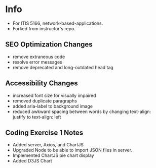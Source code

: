 # Info
- For ITIS 5166, network-based-applications.  
- Forked from instructor's repo.

## SEO Optimization Changes
- remove extraneous code 
- resolve error messages
- remove deprecated and long-outdated head tag <keyword>

## Accessibility Changes
- increased font size for visually impaired
- removed duplicate paragraphs
- added aria-label to background image
- reduced awkward spacing between words by changing text-align: justify to text-align: left

## Coding Exercise 1 Notes
- Added server, Axios, and ChartJS
- Upgraded Node to be able to import JSON files in server.
- Implemented ChartJS pie chart display
- Added D3JS Chart
